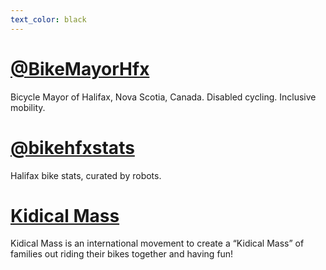 ```yaml
---
text_color: black
---
```


# [@BikeMayorHfx](https://twitter.com/BikeMayorHfx)

Bicycle Mayor of Halifax, Nova Scotia, Canada. Disabled cycling. Inclusive mobility.

# [@bikehfxstats](https://twitter.com/bikehfxstats)

Halifax bike stats, curated by robots.

# [Kidical Mass](https://cyclehalifax.ca/kidical-mass-rides/)

Kidical Mass is an international movement to create a “Kidical Mass” of families out riding their bikes together and having fun!
